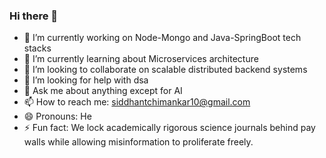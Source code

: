 ### Hi there 👋

- 🔭 I’m currently working on Node-Mongo and Java-SpringBoot tech stacks
- 🌱 I’m currently learning about Microservices architecture
- 👯 I’m looking to collaborate on scalable distributed backend systems
- 🤔 I’m looking for help with dsa
- 💬 Ask me about anything except for AI 
- 📫 How to reach me: siddhantchimankar10@gmail.com
- 😄 Pronouns: He
- ⚡ Fun fact: We lock academically rigorous science journals behind pay walls while allowing misinformation to proliferate freely.



